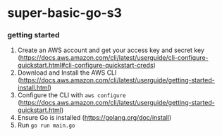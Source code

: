 # super-basic-go-s3

### getting started

1. Create an AWS account and get your access key and secret key (https://docs.aws.amazon.com/cli/latest/userguide/cli-configure-quickstart.html#cli-configure-quickstart-creds)
2. Download and Install the AWS CLI (https://docs.aws.amazon.com/cli/latest/userguide/getting-started-install.html)
3. Configure the CLI with ```aws configure``` (https://docs.aws.amazon.com/cli/latest/userguide/getting-started-quickstart.html)
4. Ensure Go is installed (https://golang.org/doc/install)
5. Run ```go run main.go```
